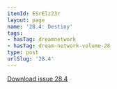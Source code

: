 ```yaml
---
itemId: ESrElz23r
layout: page
name: '28.4: Destiny'
tags:
- hasTag: dreamnetwork
- hasTag: dream-network-volume-28
type: post
urlSlug: '28.4'
---
```

<a href="../files/pdfs/Volume_28/28.4_destiny.pdf" download="">Download issue 28.4</a>